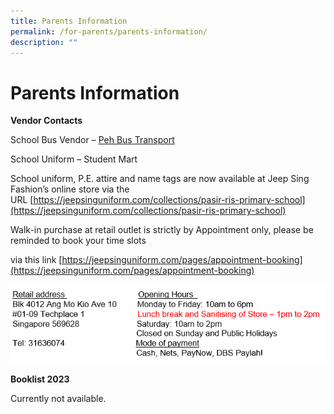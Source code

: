 ```yaml
---
title: Parents Information
permalink: /for-parents/parents-information/
description: ""
---
```

# **Parents Information**

**Vendor Contacts**

School Bus Vendor – [Peh Bus Transport](/files/Peh-Bus-Transport-Letter-2022.pdf)

School Uniform – Student Mart

School uniform, P.E. attire and name tags are now available at Jeep Sing Fashion’s online store via the URL [https://jeepsinguniform.com/collections/pasir-ris-primary-school](https://jeepsinguniform.com/collections/pasir-ris-primary-school)

Walk-in purchase at retail outlet is strictly by Appointment only, please be reminded to book your time slots

via this link [https://jeepsinguniform.com/pages/appointment-booking](https://jeepsinguniform.com/pages/appointment-booking)

![](/images/School-Uniform-1.png)

**Booklist 2023** 

Currently not available.
